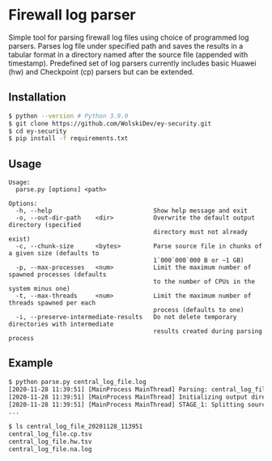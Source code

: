 # Firewall log parser

Simple tool for parsing firewall log files using choice of programmed log parsers. Parses log file under specified path 
and saves the results in a tabular format in a directory named after the source file (appended with timestamp). 
Predefined set of log parsers currently includes basic Huawei (hw) and Checkpoint (cp) parsers but can be extended.

## Installation

```bash
$ python --version # Python 3.9.0
$ git clone https://github.com/WolskiDev/ey-security.git
$ cd ey-security
$ pip install -f requirements.txt
```

## Usage

```
Usage:
  parse.py [options] <path>

Options:
  -h, --help                            Show help message and exit
  -o, --out-dir-path    <dir>           Overwrite the default output directory (specified 
                                        directory must not already exist)
  -c, --chunk-size      <bytes>         Parse source file in chunks of a given size (defaults to 
                                        1`000`000`000 B or ~1 GB)
  -p, --max-processes   <num>           Limit the maximum number of spawned processes (defaults 
                                        to the number of CPUs in the system minus one)
  -t, --max-threads     <num>           Limit the maximum number of threads spawned per each 
                                        process (defaults to one)
  -i, --preserve-intermediate-results   Do not delete temporary directories with intermediate 
                                        results created during parsing process
```

## Example

```bash
$ python parse.py central_log_file.log
[2020-11-28 11:39:51] [MainProcess MainThread] Parsing: central_log_file.log
[2020-11-28 11:39:51] [MainProcess MainThread] Initializing output directory: central_log_file_20201128_113951
[2020-11-28 11:39:51] [MainProcess MainThread] STAGE_1: Splitting source file into chunks...
...
```

```bash
$ ls central_log_file_20201128_113951
central_log_file.cp.tsv
central_log_file.hw.tsv
central_log_file.na.log
```